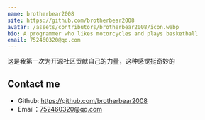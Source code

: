 ```yaml
---
name: brotherbear2008
site: https://github.com/brotherbear2008
avatar: /assets/contributors/brotherbear2008/icon.webp
bio: A programmer who likes motorcycles and plays basketball
email: 752460320@qq.com
---
```


这是我第一次为开源社区贡献自己的力量，这种感觉挺奇妙的

## Contact me

- Github: <https://github.com/brotherbear2008>
- Email：<752460320@qq.com>
